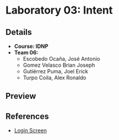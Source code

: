 # Laboratory 03: Intent

## Details

- **Course: IDNP**
- **Team 06:**
  - Escobedo Ocaña, José Antonio
  - Gomez Velasco Brian Joseph
  - Gutiérrez Puma, Joel Erick
  - Turpo Coila, Alex Ronaldo

## Preview


## References
  
  - [Login Screen](https://www.youtube.com/watch?v=x66x9tltEX0) 